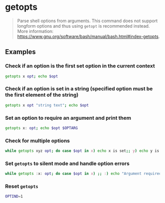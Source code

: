 # getopts

> Parse shell options from arguments. This command does not support longform options and thus using `getopt` is recommended instead. More information: <https://www.gnu.org/software/bash/manual/bash.html#index-getopts>.

## Examples

### Check if an option is the first set option in the current context

```bash
getopts x opt; echo $opt
```

### Check if an option is set in a string (specified option must be the first element of the string)

```bash
getopts x opt "string text"; echo $opt
```

### Set an option to require an argument and print them

```bash
getopts x: opt; echo $opt $OPTARG
```

### Check for multiple options

```bash
while getopts xyz opt; do case $opt in x) echo x is set;; y) echo y is set;; z) echo z is set;; esac; done
```

### Set `getopts` to silent mode and handle option errors

```bash
while getopts :x: opt; do case $opt in x) ;; :) echo "Argument required";; ?) echo "Invalid argument" esac;; done
```

### Reset `getopts`

```bash
OPTIND=1
```

